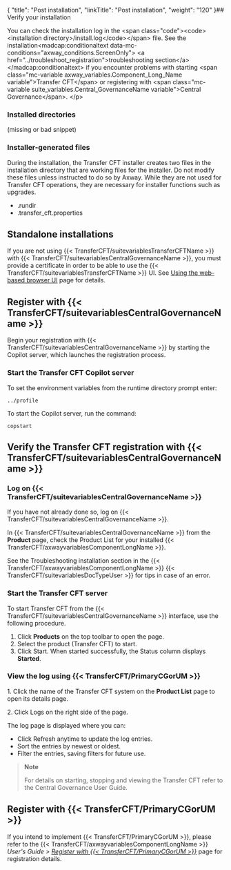 {
    "title": "Post installation",
    "linkTitle": "Post installation",
    "weight": "120"
}## Verify your installation

You can check the installation log in the &lt;span class="code">&lt;code>&lt;installation directory>/install.log&lt;/code>&lt;/span> file. See the installation&lt;madcap:conditionaltext data-mc-conditions="axway\_conditions.ScreenOnly"> &lt;a href="../troubleshoot\_registration">troubleshooting section&lt;/a>&lt;/madcap:conditionaltext> if you encounter problems with starting &lt;span class="mc-variable axway\_variables.Component\_Long\_Name variable">Transfer CFT&lt;/span> or registering with &lt;span class="mc-variable suite\_variables.Central\_GovernanceName variable">Central Governance&lt;/span>.
&lt;/p>

### Installed directories

(missing or bad snippet)

### Installer-generated files

During the installation, the Transfer CFT installer creates two files in the installation directory that are working files for the installer. Do not modify these files unless instructed to do so by Axway. While they are not used for Transfer CFT operations, they are necessary for installer functions such as upgrades.

- .rundir
- .transfer\_cft.properties

## Standalone installations

If you are not using {{< TransferCFT/suitevariablesTransferCFTName  >}} with {{< TransferCFT/suitevariablesCentralGovernanceName  >}}, you must provide a certificate in order to be able to use the {{< TransferCFT/suitevariablesTransferCFTName  >}} UI. See [Using the web-based browser UI](../../../c_intro_userinterfaces/web_copilot_ui#Connect2) page for details.

## Register with {{< TransferCFT/suitevariablesCentralGovernanceName  >}}

Begin your registration with {{< TransferCFT/suitevariablesCentralGovernanceName  >}} by starting the Copilot server, which launches the registration process.

### Start the Transfer CFT Copilot server

To set the environment variables from the runtime directory prompt enter:

```
../profile
```

To start the Copilot server, run the command:

```
copstart
```
<span id="Verify"></span>

## Verify the Transfer CFT registration with {{< TransferCFT/suitevariablesCentralGovernanceName  >}}

### Log on {{< TransferCFT/suitevariablesCentralGovernanceName  >}}

If you have not already done so, log on {{< TransferCFT/suitevariablesCentralGovernanceName  >}}.

In {{< TransferCFT/suitevariablesCentralGovernanceName  >}} from the **Product** page, check the Product List for your installed {{< TransferCFT/axwayvariablesComponentLongName  >}}.

See the Troubleshooting installation section in the {{< TransferCFT/axwayvariablesComponentLongName  >}} {{< TransferCFT/suitevariablesDocTypeUser  >}} for tips in case of an error.

### Start the Transfer CFT server

To start Transfer CFT from the {{< TransferCFT/suitevariablesCentralGovernanceName  >}} interface, use the following procedure.

1. Click **Products** on the top toolbar to open the page.
1. Select the product (Transfer CFT) to start.
1. Click Start. When started successfully, the Status column displays **Started**.

### View the log using {{< TransferCFT/PrimaryCGorUM  >}}

1\. Click the name of the Transfer CFT system on the **Product List** page to open its details page.

2\. Click Logs on the right side of the page.

The log page is displayed where you can:

- Click Refresh anytime to update the log entries.
- Sort the entries by newest or oldest.
- Filter the entries, saving filters for future use.

> **Note**
>
> For details on starting, stopping and viewing the Transfer CFT refer to the Central Governance User Guide.

## Register with {{< TransferCFT/PrimaryCGorUM  >}}

If you intend to implement {{< TransferCFT/PrimaryCGorUM  >}}, please refer to the {{< TransferCFT/axwayvariablesComponentLongName  >}} *User's Guide &gt; [*Register with* {{< TransferCFT/PrimaryCGorUM  >}}](https://docs.axway.com/bundle/TransferCFT_36_UsersGuide_allOS_en_HTML5/page/Content/cft_installation/migrate/register_CG.htm)* page for registration details.
